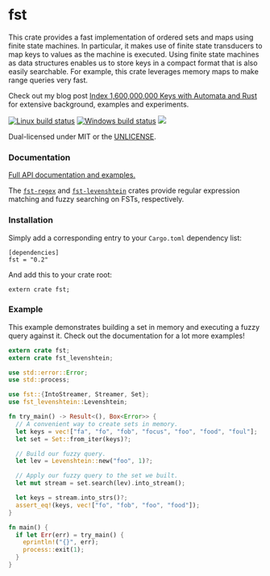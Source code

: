 fst
===
This crate provides a fast implementation of ordered sets and maps using finite
state machines. In particular, it makes use of finite state transducers to map
keys to values as the machine is executed. Using finite state machines as data
structures enables us to store keys in a compact format that is also easily
searchable. For example, this crate leverages memory maps to make range queries
very fast.

Check out my blog post
[Index 1,600,000,000 Keys with Automata and
Rust](http://blog.burntsushi.net/transducers/)
for extensive background, examples and experiments.

[![Linux build status](https://api.travis-ci.org/BurntSushi/fst.png)](https://travis-ci.org/BurntSushi/fst)
[![Windows build status](https://ci.appveyor.com/api/projects/status/github/BurntSushi/fst?svg=true)](https://ci.appveyor.com/project/BurntSushi/fst)
[![](http://meritbadge.herokuapp.com/fst)](https://crates.io/crates/fst)

Dual-licensed under MIT or the [UNLICENSE](http://unlicense.org).


### Documentation

[Full API documentation and examples.](http://burntsushi.net/rustdoc/fst/)

The
[`fst-regex`](https://docs.rs/fst-regex)
and
[`fst-levenshtein`](https://docs.rs/fst-levenshtein)
crates provide regular expression matching and fuzzy searching on FSTs,
respectively.


### Installation

Simply add a corresponding entry to your `Cargo.toml` dependency list:

```toml,ignore
[dependencies]
fst = "0.2"
```

And add this to your crate root:

```rust,ignore
extern crate fst;
```


### Example

This example demonstrates building a set in memory and executing a fuzzy query
against it. Check out the documentation for a lot more examples!

```rust
extern crate fst;
extern crate fst_levenshtein;

use std::error::Error;
use std::process;

use fst::{IntoStreamer, Streamer, Set};
use fst_levenshtein::Levenshtein;

fn try_main() -> Result<(), Box<Error>> {
  // A convenient way to create sets in memory.
  let keys = vec!["fa", "fo", "fob", "focus", "foo", "food", "foul"];
  let set = Set::from_iter(keys)?;

  // Build our fuzzy query.
  let lev = Levenshtein::new("foo", 1)?;

  // Apply our fuzzy query to the set we built.
  let mut stream = set.search(lev).into_stream();

  let keys = stream.into_strs()?;
  assert_eq!(keys, vec!["fo", "fob", "foo", "food"]);
}

fn main() {
  if let Err(err) = try_main() {
    eprintln!("{}", err);
    process::exit(1);
  }
}
```

